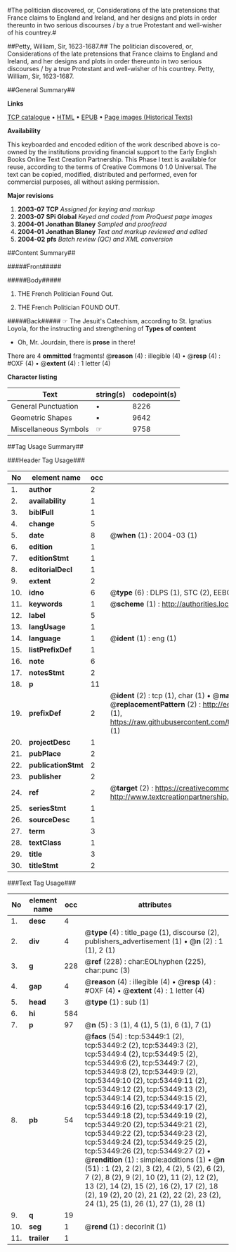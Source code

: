 #The politician discovered, or, Considerations of the late pretensions that France claims to England and Ireland, and her designs and plots in order thereunto in two serious discourses / by a true Protestant and well-wisher of his countrey.#

##Petty, William, Sir, 1623-1687.##
The politician discovered, or, Considerations of the late pretensions that France claims to England and Ireland, and her designs and plots in order thereunto in two serious discourses / by a true Protestant and well-wisher of his countrey.
Petty, William, Sir, 1623-1687.

##General Summary##

**Links**

[TCP catalogue](http://www.ota.ox.ac.uk/tcp/)  • 
[HTML](http://tei.it.ox.ac.uk/tcp/Texts-HTML/free/A55/A55316.html)  • 
[EPUB](http://tei.it.ox.ac.uk/tcp/Texts-EPUB/free/A55/A55316.epub) • 
[Page images (Historical Texts)](https://data.historicaltexts.jisc.ac.uk/view?pubId=eebo-12068875e&pageId=eebo-12068875e-53449-1)

**Availability**

This keyboarded and encoded edition of the
	       work described above is co-owned by the institutions
	       providing financial support to the Early English Books
	       Online Text Creation Partnership. This Phase I text is
	       available for reuse, according to the terms of Creative
	       Commons 0 1.0 Universal. The text can be copied,
	       modified, distributed and performed, even for
	       commercial purposes, all without asking permission.

**Major revisions**

1. __2003-07__ __TCP__ *Assigned for keying and markup*
1. __2003-07__ __SPi Global__ *Keyed and coded from ProQuest page images*
1. __2004-01__ __Jonathan Blaney__ *Sampled and proofread*
1. __2004-01__ __Jonathan Blaney__ *Text and markup reviewed and edited*
1. __2004-02__ __pfs__ *Batch review (QC) and XML conversion*

##Content Summary##

#####Front#####

#####Body#####

1. THE French Politician Found Out.

1. THE French Politician FOUND OUT.

#####Back#####
☞ The Jesuit's Catechism, according to St. Ignatius Loyola, for the instructing and strengthening of
**Types of content**

  * Oh, Mr. Jourdain, there is **prose** in there!

There are 4 **ommitted** fragments! 
 @__reason__ (4) : illegible (4)  •  @__resp__ (4) : #OXF (4)  •  @__extent__ (4) : 1 letter (4)

**Character listing**


|Text|string(s)|codepoint(s)|
|---|---|---|
|General Punctuation|•|8226|
|Geometric Shapes|▪|9642|
|Miscellaneous Symbols|☞|9758|

##Tag Usage Summary##

###Header Tag Usage###

|No|element name|occ|attributes|
|---|---|---|---|
|1.|__author__|2||
|2.|__availability__|1||
|3.|__biblFull__|1||
|4.|__change__|5||
|5.|__date__|8| @__when__ (1) : 2004-03 (1)|
|6.|__edition__|1||
|7.|__editionStmt__|1||
|8.|__editorialDecl__|1||
|9.|__extent__|2||
|10.|__idno__|6| @__type__ (6) : DLPS (1), STC (2), EEBO-CITATION (1), OCLC (1), VID (1)|
|11.|__keywords__|1| @__scheme__ (1) : http://authorities.loc.gov/ (1)|
|12.|__label__|5||
|13.|__langUsage__|1||
|14.|__language__|1| @__ident__ (1) : eng (1)|
|15.|__listPrefixDef__|1||
|16.|__note__|6||
|17.|__notesStmt__|2||
|18.|__p__|11||
|19.|__prefixDef__|2| @__ident__ (2) : tcp (1), char (1)  •  @__matchPattern__ (2) : ([0-9\-]+):([0-9IVX]+) (1), (.+) (1)  •  @__replacementPattern__ (2) : http://eebo.chadwyck.com/downloadtiff?vid=$1&page=$2 (1), https://raw.githubusercontent.com/textcreationpartnership/Texts/master/tcpchars.xml#$1 (1)|
|20.|__projectDesc__|1||
|21.|__pubPlace__|2||
|22.|__publicationStmt__|2||
|23.|__publisher__|2||
|24.|__ref__|2| @__target__ (2) : https://creativecommons.org/publicdomain/zero/1.0/ (1), http://www.textcreationpartnership.org/docs/. (1)|
|25.|__seriesStmt__|1||
|26.|__sourceDesc__|1||
|27.|__term__|3||
|28.|__textClass__|1||
|29.|__title__|3||
|30.|__titleStmt__|2||


###Text Tag Usage###

|No|element name|occ|attributes|
|---|---|---|---|
|1.|__desc__|4||
|2.|__div__|4| @__type__ (4) : title_page (1), discourse (2), publishers_advertisement (1)  •  @__n__ (2) : 1 (1), 2 (1)|
|3.|__g__|228| @__ref__ (228) : char:EOLhyphen (225), char:punc (3)|
|4.|__gap__|4| @__reason__ (4) : illegible (4)  •  @__resp__ (4) : #OXF (4)  •  @__extent__ (4) : 1 letter (4)|
|5.|__head__|3| @__type__ (1) : sub (1)|
|6.|__hi__|584||
|7.|__p__|97| @__n__ (5) : 3 (1), 4 (1), 5 (1), 6 (1), 7 (1)|
|8.|__pb__|54| @__facs__ (54) : tcp:53449:1 (2), tcp:53449:2 (2), tcp:53449:3 (2), tcp:53449:4 (2), tcp:53449:5 (2), tcp:53449:6 (2), tcp:53449:7 (2), tcp:53449:8 (2), tcp:53449:9 (2), tcp:53449:10 (2), tcp:53449:11 (2), tcp:53449:12 (2), tcp:53449:13 (2), tcp:53449:14 (2), tcp:53449:15 (2), tcp:53449:16 (2), tcp:53449:17 (2), tcp:53449:18 (2), tcp:53449:19 (2), tcp:53449:20 (2), tcp:53449:21 (2), tcp:53449:22 (2), tcp:53449:23 (2), tcp:53449:24 (2), tcp:53449:25 (2), tcp:53449:26 (2), tcp:53449:27 (2)  •  @__rendition__ (1) : simple:additions (1)  •  @__n__ (51) : 1 (2), 2 (2), 3 (2), 4 (2), 5 (2), 6 (2), 7 (2), 8 (2), 9 (2), 10 (2), 11 (2), 12 (2), 13 (2), 14 (2), 15 (2), 16 (2), 17 (2), 18 (2), 19 (2), 20 (2), 21 (2), 22 (2), 23 (2), 24 (1), 25 (1), 26 (1), 27 (1), 28 (1)|
|9.|__q__|19||
|10.|__seg__|1| @__rend__ (1) : decorInit (1)|
|11.|__trailer__|1||
